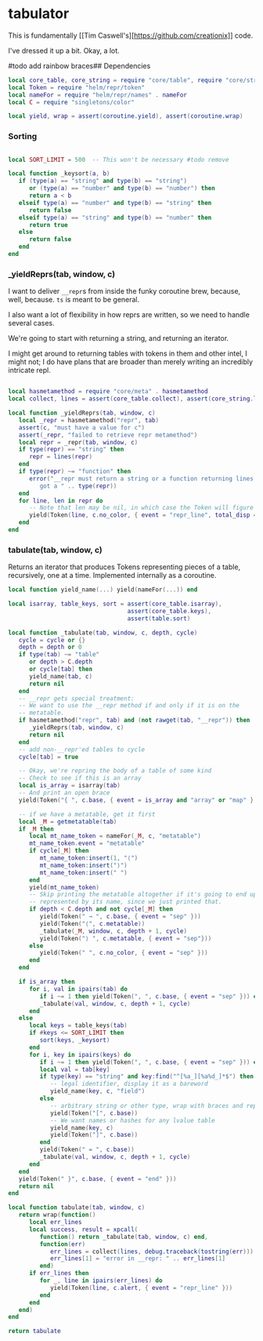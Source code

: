 # tabulator

This is fundamentally [[Tim Caswell's][https://github.com/creationix]] code.


I've dressed it up a bit. Okay, a lot.

#todo add rainbow braces## Dependencies

```lua
local core_table, core_string = require "core/table", require "core/string"
local Token = require "helm/repr/token"
local nameFor = require "helm/repr/names" . nameFor
local C = require "singletons/color"

local yield, wrap = assert(coroutine.yield), assert(coroutine.wrap)
```
### Sorting

```lua

local SORT_LIMIT = 500  -- This won't be necessary #todo remove

local function _keysort(a, b)
   if (type(a) == "string" and type(b) == "string")
      or (type(a) == "number" and type(b) == "number") then
      return a < b
   elseif type(a) == "number" and type(b) == "string" then
      return false
   elseif type(a) == "string" and type(b) == "number" then
      return true
   else
      return false
   end
end

```
### _yieldReprs(tab, window, c)

I want to deliver ``__repr``s from inside the funky coroutine brew,
because, well, because. ``ts`` is meant to be general.


I also want a lot of flexibility in how reprs are written, so we need to
handle several cases.


We're going to start with returning a string, and returning an iterator.


I might get around to returning tables with tokens in them and other intel,
I might not; I do have plans that are broader than merely writing an
incredibly intricate repl.

```lua

local hasmetamethod = require "core/meta" . hasmetamethod
local collect, lines = assert(core_table.collect), assert(core_string.lines)

local function _yieldReprs(tab, window, c)
   local _repr = hasmetamethod("repr", tab)
   assert(c, "must have a value for c")
   assert(_repr, "failed to retrieve repr metamethod")
   local repr = _repr(tab, window, c)
   if type(repr) == "string" then
      repr = lines(repr)
   end
   if type(repr) ~= "function" then
      error("__repr must return a string or a function returning lines,\
         got a " .. type(repr))
   end
   for line, len in repr do
      -- Note that len may be nil, in which case the Token will figure things out for itself
      yield(Token(line, c.no_color, { event = "repr_line", total_disp = len }))
   end
end

```
### tabulate(tab, window, c)

Returns an iterator that produces Tokens representing pieces of a table,
recursively, one at a time. Implemented internally as a coroutine.

```lua
local function yield_name(...) yield(nameFor(...)) end

local isarray, table_keys, sort = assert(core_table.isarray),
                                  assert(core_table.keys),
                                  assert(table.sort)

local function _tabulate(tab, window, c, depth, cycle)
   cycle = cycle or {}
   depth = depth or 0
   if type(tab) ~= "table"
      or depth > C.depth
      or cycle[tab] then
      yield_name(tab, c)
      return nil
   end
   -- __repr gets special treatment:
   -- We want to use the __repr method if and only if it is on the
   -- metatable.
   if hasmetamethod("repr", tab) and (not rawget(tab, "__repr")) then
      _yieldReprs(tab, window, c)
      return nil
   end
   -- add non-__repr'ed tables to cycle
   cycle[tab] = true

   -- Okay, we're repring the body of a table of some kind
   -- Check to see if this is an array
   local is_array = isarray(tab)
   -- And print an open brace
   yield(Token("{ ", c.base, { event = is_array and "array" or "map" }))

   -- if we have a metatable, get it first
   local _M = getmetatable(tab)
   if _M then
      local mt_name_token = nameFor(_M, c, "metatable")
      mt_name_token.event = "metatable"
      if cycle[_M] then
         mt_name_token:insert(1, "⟨")
         mt_name_token:insert("⟩")
         mt_name_token:insert(" ")
      end
      yield(mt_name_token)
      -- Skip printing the metatable altogether if it's going to end up
      -- represented by its name, since we just printed that.
      if depth < C.depth and not cycle[_M] then
         yield(Token(" → ", c.base, { event = "sep" }))
         yield(Token("⟨", c.metatable))
         _tabulate(_M, window, c, depth + 1, cycle)
         yield(Token("⟩ ", c.metatable, { event = "sep"}))
      else
         yield(Token(" ", c.no_color, { event = "sep" }))
      end
   end

   if is_array then
      for i, val in ipairs(tab) do
         if i ~= 1 then yield(Token(", ", c.base, { event = "sep" })) end
         _tabulate(val, window, c, depth + 1, cycle)
      end
   else
      local keys = table_keys(tab)
      if #keys <= SORT_LIMIT then
         sort(keys, _keysort)
      end
      for i, key in ipairs(keys) do
         if i ~= 1 then yield(Token(", ", c.base, { event = "sep" })) end
         local val = tab[key]
         if type(key) == "string" and key:find("^[%a_][%a%d_]*$") then
            -- legal identifier, display it as a bareword
            yield_name(key, c, "field")
         else
            -- arbitrary string or other type, wrap with braces and repr it
            yield(Token("[", c.base))
            -- We want names or hashes for any lvalue table
            yield_name(key, c)
            yield(Token("]", c.base))
         end
         yield(Token(" = ", c.base))
         _tabulate(val, window, c, depth + 1, cycle)
      end
   end
   yield(Token(" }", c.base, { event = "end" }))
   return nil
end

local function tabulate(tab, window, c)
   return wrap(function()
      local err_lines
      local success, result = xpcall(
         function() return _tabulate(tab, window, c) end,
         function(err)
            err_lines = collect(lines, debug.traceback(tostring(err)))
            err_lines[1] = "error in __repr: " .. err_lines[1]
         end)
      if err_lines then
         for _, line in ipairs(err_lines) do
            yield(Token(line, c.alert, { event = "repr_line" }))
         end
      end
   end)
end

return tabulate

```
